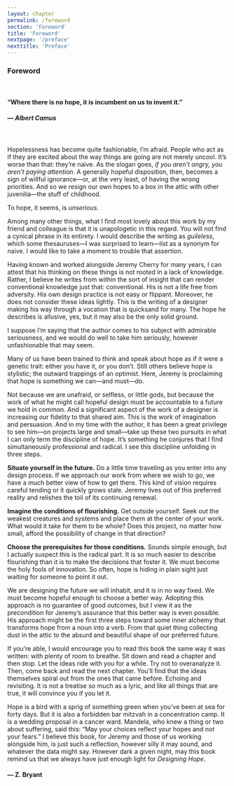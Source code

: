 ```yaml
---
layout: chapter
permalink: /foreword
section: 'Foreword'
title: 'Foreword'
nextpage: '/preface'
nexttitle: 'Preface'
---
```


### Foreword

<br/>

#### “Where there is no hope, it is incumbent on us to invent it.”
##### **― Albert Camus**

<br/>

<span class="firstcharacter">H</span>opelessness has become quite fashionable, I’m afraid. People who act as if they are excited about the way things are going are not merely uncool. It’s worse than that: they’re naive. As the slogan goes, *if you aren’t angry, you aren’t paying attention*. A generally hopeful disposition, then, becomes a sign of willful ignorance—or, at the very least, of having the wrong priorities. And so we resign our own hopes to a box in the attic with other juvenilia—the stuff of childhood.

To hope, it seems, is *unserious*.
 
Among many other things, what I find most lovely about this work by my friend and colleague is that it is unapologetic in this regard. You will not find a cynical phrase in its entirety. I would describe the writing as *guileless*, which some thesauruses—I was surprised to learn—list as a synonym for naive. I would like to take a moment to trouble that assertion. 
 
Having known and worked alongside Jeremy Cherry for many years, I can attest that his thinking on these things is not rooted in a lack of knowledge. Rather, I believe he writes from within the sort of insight that can render conventional knowledge just that: conventional. His is not a life free from adversity. His own design practice is not easy or flippant. Moreover, he does not consider these ideas lightly. This is the writing of a designer making his way through a vocation that is quicksand for many. The hope he describes is allusive, yes, but it may also be the only solid ground.
 
I suppose I’m saying that the author comes to his subject with admirable seriousness, and we would do well to take him seriously, however unfashionable that may seem.
 
Many of us have been trained to think and speak about hope as if it were a genetic trait: either you have it, or you don’t. Still others believe hope is stylistic; the outward trappings of an optimist. Here, Jeremy is proclaiming that hope is something we can—and must—do.
 
Not because we are unafraid, or selfless, or little gods, but because the work of what he might call hopeful design must be accountable to a future we hold in common. And a significant aspect of the work of a designer is increasing our fidelity to that shared aim. This is the work of imagination and persuasion. And in my time with the author, it has been a great privilege to see him—on projects large and small—take up these two pursuits in what I can only term the discipline of hope. It’s something he conjures that I find simultaneously professional and radical. I see this discipline unfolding in three steps.

>
**Situate yourself in the future.** Do a little time traveling as you enter into any design process. If we approach our work from where we wish to go, we have a much better view of how to get there. This kind of vision requires careful tending or it quickly grows stale. Jeremy lives out of this preferred reality and relishes the toil of its continuing renewal.

>
**Imagine the conditions of flourishing.** Get outside yourself. Seek out the weakest creatures and systems and place them at the center of your work. What would it take for them to be whole? Does this project, no matter how small, afford the possibility of change in that direction? 

>
**Choose the prerequisites for those conditions.** Sounds simple enough, but I actually suspect this is the radical part. It is so much easier to describe flourishing than it is to make the decisions that foster it. We must become the holy fools of innovation. So often, hope is hiding in plain sight just waiting for someone to point it out. 
 
We are designing the future we will inhabit, and it is in no way fixed. We must become hopeful enough to choose a better way. Adopting this approach is no guarantee of good outcomes, but I view it as the precondition for Jeremy’s assurance that this better way is even possible. His approach might be the first three steps toward some inner alchemy that transforms hope from a noun into a verb. From that quiet thing collecting dust in the attic to the absurd and beautiful shape of our preferred future.
 
If you’re able, I would encourage you to read this book the same way it was written: with plenty of room to breathe. Sit down and read a chapter and then stop. Let the ideas ride with you for a while. Try not to overanalyze it. Then, come back and read the next chapter. You’ll find that the ideas themselves spiral out from the ones that came before. Echoing and revisiting. It is not a treatise so much as a lyric, and like all things that are true, it will convince you if you let it.
 
Hope is a bird with a sprig of something green when you’ve been at sea for forty days. But it is also a forbidden bar mitzvah in a concentration camp. It is a wedding proposal in a cancer ward. Mandela, who knew a thing or two about suffering, said this: “May your choices reflect your hopes and not your fears.” I believe this book, for Jeremy and those of us working alongside him, is just such a reflection, however silly it may sound, and whatever the data might say. However dark a given night, may this book remind us that we always have just enough light for *Designing Hope*.


#### ― Z. Bryant
